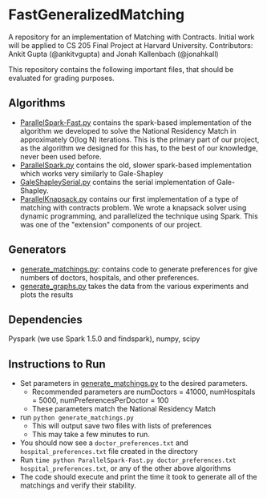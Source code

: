 # FastGeneralizedMatching
A repository for an implementation of Matching with Contracts. Initial work will be applied to CS 205 Final Project at Harvard University.
Contributors: Ankit Gupta (@ankitvgupta) and Jonah Kallenbach (@jonahkall)


This repository contains the following important files, that should be evaluated for grading purposes.

## Algorithms
- [ParallelSpark-Fast.py](ParallelSpark-Fast.py) contains the spark-based implementation of the algorithm we developed to solve the National Residency Match in approximately O(log N) iterations. This is the primary part of our project, as the algorithm we designed for this has, to the best of our knowledge, never been used before.
- [ParallelSpark.py](ParallelSpark.py) contains the old, slower spark-based implementation which works very similarly to Gale-Shapley
- [GaleShapleySerial.py](GaleShapleySerial.py) contains the serial implementation of Gale-Shapley.
- [ParallelKnapsack.py](ParallelKnapsack.py) contains our first implementation of a type of matching with contracts problem. We wrote a knapsack solver using dynamic programming, and parallelized the technique using Spark. This was one of the "extension" components of our project.

## Generators
- [generate_matchings.py](generate_matchings.py): contains code to generate preferences for give numbers of doctors, hospitals, and other preferences.
- [generate_graphs.py](data/generate_graphs.py) takes the data from the various experiments and plots the results

## Dependencies
Pyspark (we use Spark 1.5.0 and findspark), numpy, scipy

## Instructions to Run
- Set parameters in [generate_matchings.py](generate_matchings.py) to the desired parameters. 
    - Recommended parameters are numDoctors = 41000, numHospitals = 5000, numPreferencesPerDoctor = 100
    - These parameters match the National Residency Match
- run `python generate_matchings.py`
    - This will output save two files with lists of preferences
    - This may take a few minutes to run.
- You should now see a `doctor_preferences.txt` and `hospital_preferences.txt` file created in the directory
- Run `time python ParallelSpark-Fast.py doctor_preferences.txt hospital_preferences.txt`, or any of the other above algorithms
- The code should execute and print the time it took to generate all of the matchings and verify their stability.
